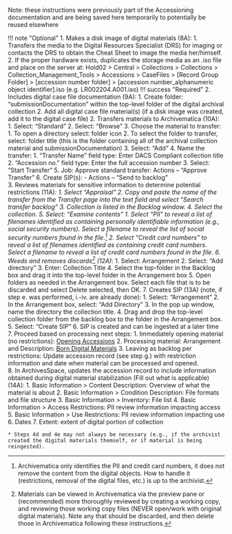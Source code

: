 Note: these instructions were previously part of the Accessioning documentation and are being saved here temporarily to potentially be reused elsewhere

!!! note "Optional"
    1. Makes a disk image of digital materials (8A):
        1. Transfers the media to the Digital Resources Specialist (DRS) for imaging or contacts the DRS to obtain the Cheat Sheet to image the media her/himself.
        2. If the proper hardware exists, duplicates the storage media as an .iso file and place on the server at: Hold02 > Central > Collections > Collections > Collection_Management_Tools > Accessions > CaseFiles > [Record Group Folder] > [accession number folder] > [accession number_alphanumeric object identifier].iso (e.g. LR002204.A001.iso) 
!!! success "Required"
    2. Includes digital case file documentation (9A): 
        1. Create folder: “submissionDocumentation” within the top-level folder of the digital archival collection 
        2. Add all digital case file material(s) (if a disk image was created, add it to the digital case file) 
    2. Transfers materials to Archivematica (10A): 
        1. Select: “Standard” 
        2. Select: “Browse” 
        3. Choose the material to transfer: 
            1. To open a directory select: folder icon 
            2. To select the folder to transfer, select: folder title (this is the folder containing all of the archival collection material and submissionDocumentation) 
            3. Select: “Add” 
        4. Name the transfer: 
            1. “Transfer Name” field type: Enter DACS Compliant collection title 
            2. “Accession no.” field type: Enter the full accession number 
            3. Select: “Start Transfer” 
        5. Job: Approve standard transfer: Actions – “Approve Transfer” 
        6. Create SIP(s): - Actions – “Send to backlog”   
    3. Reviews materials for sensitive information to determine potential restrictions (11A)*: 
        1. Select “Appraisal” 
        2. Copy and paste the name of the transfer from the Transfer page into the text field and select “Search transfer backlog” 
        3. Collection is listed in the Backlog window. 
        4. Select the collection. 
        5. Select: “Examine contents” 
            1. Select “PII” to reveal a list of filenames identified as containing personally identifiable information (e.g., social security numbers). Select a filename to reveal the list of social security numbers found in the file.[^1] 
            2. Select “Credit card numbers” to reveal a list of filenames identified as containing credit card numbers. Select a filename to reveal a list of credit card numbers found in the file. 
        6. Weeds and removes discards[^2] (12A)*: 
            1. Select: Arrangement 
            2. Select: “Add directory” 
            3. Enter: Collection Title 
            4. Select the top-folder in the Backlog box and drag it into the top-level folder in the Arrangement box 
            5. Open folders as needed in the Arrangement box. Select each file that is to be discarded and select Delete selected, then OK. 
        7. Creates SIP (13A) (note, if step e. was performed, i.-iv. are already done): 
            1. Select: “Arrangement” 
            2. In the Arrangement box, select: “Add Directory” 
            3. In the pop up window, name the directory the collection title. 
            4. Drag and drop the top-level collection folder from the backlog box to the folder in the Arrangement box. 
            5. Select: “Create SIP” 
            6. SIP is created and can be ingested at a later time 
            7. Proceed based on processing next steps: 
                1. Immediately opening material (no restrictions): [Opening Accessions](../02_arrangement/02_01_general.md#opening-accessions)
                2. Processing material: Arrangement and Description: [Born Digital Materials](../02_arrangement/../02_arrangement/02_02_special-formats.md#born-digital-materials)
                3. Leaving as backlog per restrictions: Update accession record (see step g.) with restriction information and date when material can be processed and opened.  
        8. In ArchivesSpace, updates the accession record to include information obtained during digital material stabilization (Fill out what is applicable) (14A): 
            1. Basic Information > Content Description: Overview of what the material is about 
            2. Basic Information > Condition Description:  File formats and file structure 
            3. Basic Information > Inventory: File list 
            4. Basic Information > Access Restrictions: PII review information impacting access 
            5. Basic Information > Use Restrictions: PII review information impacting use 
            6. Dates 
            7. Extent: extent of digital portion of collection

    * Steps 4d and 4e may not always be necessary (e.g., if the archivist created the digital materials themself, or if material is being reingested).

[^1]:
    Archivematica only identifies the PII and credit card numbers, it does not remove the content from the digital objects. How to handle it (restrictions, removal of the digital files, etc.) is up to the archivist.
[^2]: 
    Materials can be viewed in Archivematica via the preview pane or (recommended) more thoroughly reviewed by creating a working copy, and reviewing those working copy files (NEVER open/work with original digital materials). Note any that should be discarded, and then delete those in Archivematica following these instructions.